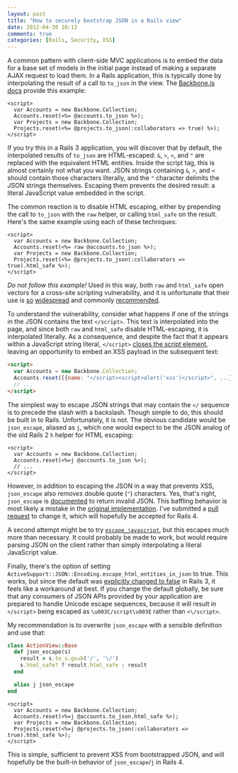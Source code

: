 ```yaml
---
layout: post
title: "How to securely bootstrap JSON in a Rails view"
date: 2012-04-30 10:13
comments: true
categories: [Rails, Security, XSS]
---
```

A common pattern with client-side MVC applications is to embed the data for a
base set of models in the initial page instead of making a separate AJAX request to
load them. In a Rails application, this is typically done by interpolating the
result of a call to `to_json` in the view. The [Backbone.js docs](http://backbonejs.org/#FAQ-bootstrap)
provide this example:

``` erb
<script>
  var Accounts = new Backbone.Collection;
  Accounts.reset(<%= @accounts.to_json %>);
  var Projects = new Backbone.Collection;
  Projects.reset(<%= @projects.to_json(:collaborators => true) %>);
</script>
```

If you try this in a Rails 3 application, you will discover that by default,
the interpolated results of `to_json` are HTML-escaped: `&`, `>`, `<`, and `"`
are replaced with the equivalent HTML entities. Inside the script tag, this is
almost certainly not what you want. JSON strings containing `&`, `>`, and `<`
should contain those characters literally, and the `"` character delimits the
JSON strings themselves. Escaping them prevents the desired result:
a literal JavaScript value embedded in the script.

The common reaction is to disable HTML escaping, either by prepending the call
to `to_json` with the `raw` helper, or calling `html_safe` on the result. Here's
the same example using each of these techniques:

``` erb DO NOT FOLLOW THIS EXAMPLE
<script>
  var Accounts = new Backbone.Collection;
  Accounts.reset(<%= raw @accounts.to_json %>);
  var Projects = new Backbone.Collection;
  Projects.reset(<%= @projects.to_json(:collaborators => true).html_safe %>);
</script>
```

_Do not follow this example!_ Used in this way, both `raw` and `html_safe` open
vectors for a cross-site scripting vulnerability, and it is unfortunate that their
use is [so](https://github.com/search?utf8=%E2%9C%93&q=raw+to_json&repo=&langOverride=&start_value=1&type=Code&language=HTML%2BERB)
[widespread](https://github.com/search?utf8=%E2%9C%93&q=to_json+html_safe&repo=&langOverride=&start_value=1&type=Code&language=HTML%2BERB) and
commonly [recommended](http://stackoverflow.com/a/3758055/52207).

To understand the vulnerability, consider what happens if one of the strings
in the JSON contains the text `</script>`. This text is interpolated
into the page, and since both `raw` and `html_safe` disable HTML-escaping, it
is interpolated literally. As a consequence, and despite the fact that it appears
within a JavaScript string literal, `</script>` [closes the script element](http://mathiasbynens.be/notes/etago),
leaving an opportunity to embed an XSS payload in the subsequent text:

``` html
<script>
  var Accounts = new Backbone.Collection;
  Accounts.reset([{name: "</script><script>alert('xss')</script>", ...}]);
  // ...
</script>
```

The simplest way to escape JSON strings that may contain the `</` sequence
is to precede the slash with a backslash. Though simple to do, this should be built
in to Rails. Unfortunately, it is not. The obvious candidate would be `json_escape`,
aliased as `j`, which one would expect to be the JSON analog of the old Rails 2 `h` helper
for HTML escaping:

``` erb
<script>
  var Accounts = new Backbone.Collection;
  Accounts.reset(<%=j @accounts.to_json %>);
  // ...
</script>
```

However, in addition to escaping the JSON in a way that prevents XSS, `json_escape`
also _removes_ double quote (`"`) characters. Yes, that's right, `json_escape`
is [documented](http://api.rubyonrails.org/classes/ERB/Util.html#method-c-json_escape)
to return invalid JSON. This baffling behavior is most likely a mistake in the
[original implementation](https://github.com/rails/rails/commit/0ff7a2d89fc95dcb0a32ed92aab7156b0778a7ea).
I've submitted a [pull request](https://github.com/rails/rails/pull/6094) to change it, which will hopefully be accepted for Rails 4.

A second attempt might be to try [`escape_javascript`](http://api.rubyonrails.org/classes/ActionView/Helpers/JavaScriptHelper.html#method-i-escape_javascript),
but this escapes much more than necessary. It could probably be made to work, but would
require parsing JSON on the client rather than simply interpolating a literal JavaScript
value.

Finally, there's the option of setting `ActiveSupport::JSON::Encoding.escape_html_entities_in_json`
to true. This works, but since the default was [explicitly changed to false](https://github.com/rails/rails/commit/6042067c0b20602e72954450e9e8a19dfa8a9f7d)
in Rails 3, it feels like a workaround at best. If you change the default globally, be sure
that any consumers of JSON APIs provided by your application are prepared to handle
Unicode escape sequences, because it will result in `</script>` being escaped as
`\u003C/script\u003E` rather than `<\/script>`.

My recommendation is to overwrite `json_escape` with a sensible definition and use
that:

``` ruby config/initializers/json_escape.rb
class ActionView::Base
  def json_escape(s)
    result = s.to_s.gsub('/', '\/')
    s.html_safe? ? result.html_safe : result
  end

  alias j json_escape
end
```

``` erb view.html.erb
<script>
  var Accounts = new Backbone.Collection;
  Accounts.reset(<%=j @accounts.to_json.html_safe %>);
  var Projects = new Backbone.Collection;
  Projects.reset(<%=j @projects.to_json(:collaborators => true).html_safe %>);
</script>
```

This is simple, sufficient to prevent XSS from bootstrapped JSON, and will hopefully
be the built-in behavior of `json_escape`/`j` in Rails 4.
